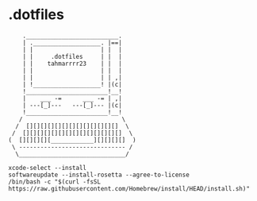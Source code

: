 # .dotfiles

        .__________________________.
        | .___________________. |==|
        | |                   | |  |
        | |     .dotfiles     | |  |
        | |    tahmarrrr23    | |  |
        | |                   | |  |
        | |                   | | ,|
        | !___________________! |(c|
        !_______________________!__!
        |    ___ -=      ___ -= | ,|
        | ---[_]---   ---[_]--- |(c|
        !_______________________!__!
       /                            \
      /  [][][][][][][][][][][][][]  \
     /  [][][][][][][][][][][][][][]  \
    (  [][][][][____________][][][][]  )
     \ ------------------------------ /
      \______________________________/

```shell
xcode-select --install
softwareupdate --install-rosetta --agree-to-license
/bin/bash -c "$(curl -fsSL https://raw.githubusercontent.com/Homebrew/install/HEAD/install.sh)"
```
